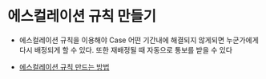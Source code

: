 # 에스컬레이션 규칙 만들기

 - 에스컬레이션 규칙을 이용해야 Case 어떤 기간내에 해결되지 않게되면 누군가에게 다시 배정되게 할 수 있다. 또한 재배정될 때 자동으로 통보를 받을 수 있다

 - [에스컬레이션 규칙 만드는 방법](https://trailhead.salesforce.com/ko/content/learn/projects/create-a-process-for-managing-support-cases/create-an-escalation-rule?trailmix_creator_id=strailhead&trailmix_slug=prepare-for-your-salesforce-administrator-credential)
